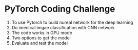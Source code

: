 # PyTorch Coding Challenge 

1. To use Pytorch to build nureal network for the deep learning
2. Do imedical imgae classification with CNN network
3. The code works in GPU mode
4. Two options to get the model
5. Evaluate and test the model
